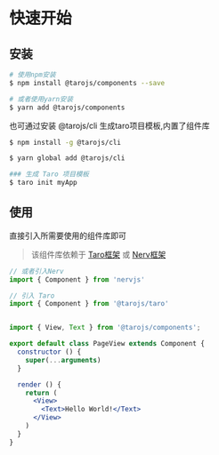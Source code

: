 # 快速开始

## 安装

```bash
# 使用npm安装
$ npm install @tarojs/components --save

# 或者使用yarn安装
$ yarn add @tarojs/components
```

也可通过安装 @tarojs/cli 生成taro项目模板,内置了组件库

```bash
$ npm install -g @tarojs/cli

$ yarn global add @tarojs/cli

### 生成 Taro 项目模板
$ taro init myApp

```

## 使用

直接引入所需要使用的组件库即可

> 该组件库依赖于 [Taro框架](https://github.com/NervJS/taro) 或 [Nerv框架](https://github.com/NervJS/nerv)

```jsx
// 或者引入Nerv
import { Component } from 'nervjs' 

// 引入 Taro
import { Component } from '@tarojs/taro' 


import { View, Text } from '@tarojs/components';

export default class PageView extends Component {
  constructor () {
    super(...arguments)
  }

  render () {
    return (
      <View>
        <Text>Hello World!</Text>
      </View>
    )
  }
}
```
